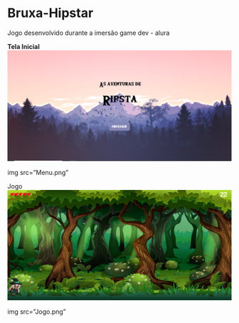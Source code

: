 # Bruxa-Hipstar
Jogo desenvolvido durante a imersão game dev - alura


<b>Tela Inicial</b>
![](Menu.png)

img src=”Menu.png”

Jogo
![](Jogo.png)

img src=”Jogo.png”
